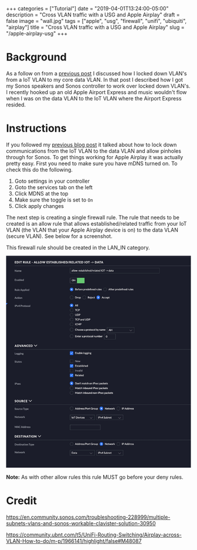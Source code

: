 +++
categories = ["Tutorial"]
date = "2019-04-01T13:24:00-05:00"
description = "Cross VLAN traffic with a USG and Apple Airplay"
draft = false
image = "wall.jpg"
tags = ["apple", "usg", "firewall", "unifi", "ubiquiti", "airplay"]
title = "Cross VLAN traffic with a USG and Apple Airplay"
slug = "/apple-airplay-usg"
+++

# Background
As a follow on from a [previous post](/post/sonos-usg-firewall-ports) I discussed how I locked down VLAN's from a IoT VLAN to my core data VLAN.  In that post I described how I got my Sonos speakers and Sonos controller to work over locked down VLAN's.  I recently hooked up an old Apple Airport Express and music wouldn't flow when I was on the data VLAN to the IoT VLAN where the Airport Express resided.

# Instructions
If you followed my [previous blog post](/post/sonos-usg-firewall-ports) it talked about how to lock down communications from the IoT VLAN to the data VLAN and allow pinholes through for Sonos.  To get things working for Apple Airplay it was actually pretty easy.  First you need to make sure you have mDNS turned on.  To check this do the following.

1. Goto settings in your controller
2. Goto the services tab on the left
3. Click MDNS at the top
4. Make sure the toggle is set to `On`
5. Click apply changes 

The next step is creating a single firewall rule.  The rule that needs to be created is an allow rule that allows established/related traffic from your IoT VLAN (the VLAN that your Apple Airplay device is on) to the data VLAN (secure VLAN).  See below for a screenshot.

This firewall rule should be created in the LAN_IN category.

[![usg screenshot from unifi](usg-apple-airplay-1.jpg)](usg-apple-airplay-1.jpg)

**Note:**  As with other allow rules this rule MUST go before your deny rules.

# Credit
https://en.community.sonos.com/troubleshooting-228999/multiple-subnets-vlans-and-sonos-workable-clavister-solution-30950

https://community.ubnt.com/t5/UniFi-Routing-Switching/Airplay-across-VLAN-How-to-do/m-p/1966141/highlight/false#M48087


